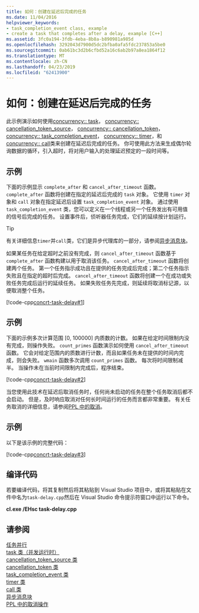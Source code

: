 ```yaml
---
title: 如何：创建在延迟后完成的任务
ms.date: 11/04/2016
helpviewer_keywords:
- task_completion_event class, example
- create a task that completes after a delay, example [C++]
ms.assetid: 3fc0a194-3fdb-4eba-8b8a-b890981a985d
ms.openlocfilehash: 3292043d7900d5dc2bfba0afa5fdc237853a5be0
ms.sourcegitcommit: 0ab61bc3d2b6cfbd52a16c6ab2b97a8ea1864f12
ms.translationtype: MT
ms.contentlocale: zh-CN
ms.lasthandoff: 04/23/2019
ms.locfileid: "62413900"
---
```

# <a name="how-to-create-a-task-that-completes-after-a-delay"></a>如何：创建在延迟后完成的任务

此示例演示如何使用[concurrency:: task](../../parallel/concrt/reference/task-class.md)， [concurrency:: cancellation_token_source](../../parallel/concrt/reference/cancellation-token-source-class.md)， [concurrency:: cancellation_token](../../parallel/concrt/reference/cancellation-token-class.md)， [concurrency:: task_completion_event](../../parallel/concrt/reference/task-completion-event-class.md)， [concurrency:: timer](../../parallel/concrt/reference/timer-class.md)，和[concurrency:: call](../../parallel/concrt/reference/call-class.md)类来创建在延迟后完成的任务。 你可使用此方法来生成偶尔轮询数据的循环，引入超时，将对用户输入的处理延迟预定的一段时间等。

## <a name="example"></a>示例

下面的示例显示 `complete_after` 和 `cancel_after_timeout` 函数。 `complete_after` 函数将创建在指定的延迟后完成的 `task` 对象。 它使用 `timer` 对象和 `call` 对象在指定延迟后设置 `task_completion_event` 对象。 通过使用 `task_completion_event` 类，您可以定义在一个线程或另一个任务发出有可用值的信号后完成的任务。 设置事件后，侦听器任务完成，它们的延续按计划运行。

> [!TIP]
>  有关详细信息`timer`并`call`类，它们是异步代理库的一部分，请参阅[异步消息块](../../parallel/concrt/asynchronous-message-blocks.md)。

如果某任务在给定超时之前没有完成，则 `cancel_after_timeout` 函数基于 `complete_after` 函数构建以用于取消该任务。 `cancel_after_timeout` 函数将创建两个任务。 第一个任务指示成功且在提供的任务完成后完成；第二个任务指示失败且在指定的超时后完成。 `cancel_after_timeout` 函数将创建一个在成功或失败任务完成后运行的延续任务。 如果失败任务先完成，则延续将取消标记源，以便取消整个任务。

[!code-cpp[concrt-task-delay#1](../../parallel/concrt/codesnippet/cpp/how-to-create-a-task-that-completes-after-a-delay_1.cpp)]

## <a name="example"></a>示例

下面的示例多次计算范围 [0, 100000] 内质数的计数。 如果在给定时间限制内没有完成，则操作失败。 `count_primes` 函数演示如何使用 `cancel_after_timeout` 函数。 它会对给定范围内的质数进行计数，而且如果任务未在提供的时间内完成，则会失败。 `wmain` 函数多次调用 `count_primes` 函数。 每次将时间限制减半。 当操作未在当前时间限制内完成后，程序结束。

[!code-cpp[concrt-task-delay#2](../../parallel/concrt/codesnippet/cpp/how-to-create-a-task-that-completes-after-a-delay_2.cpp)]

当您使用此技术在延迟后取消任务时，任何尚未启动的任务在整个任务取消后都不会启动。 但是，及时响应取消对任何长时间运行的任务而言都非常重要。 有关任务取消的详细信息，请参阅[PPL 中的取消](cancellation-in-the-ppl.md)。

## <a name="example"></a>示例

以下是该示例的完整代码：

[!code-cpp[concrt-task-delay#3](../../parallel/concrt/codesnippet/cpp/how-to-create-a-task-that-completes-after-a-delay_3.cpp)]

## <a name="compiling-the-code"></a>编译代码

若要编译代码，将其复制然后将其粘贴到 Visual Studio 项目中，或将其粘贴在文件中名为`task-delay.cpp`然后在 Visual Studio 命令提示符窗口中运行以下命令。

**cl.exe /EHsc task-delay.cpp**

## <a name="see-also"></a>请参阅

[任务并行](../../parallel/concrt/task-parallelism-concurrency-runtime.md)<br/>
[task 类（并发运行时）](../../parallel/concrt/reference/task-class.md)<br/>
[cancellation_token_source 类](../../parallel/concrt/reference/cancellation-token-source-class.md)<br/>
[cancellation_token 类](../../parallel/concrt/reference/cancellation-token-class.md)<br/>
[task_completion_event 类](../../parallel/concrt/reference/task-completion-event-class.md)<br/>
[timer 类](../../parallel/concrt/reference/timer-class.md)<br/>
[call 类](../../parallel/concrt/reference/call-class.md)<br/>
[异步消息块](../../parallel/concrt/asynchronous-message-blocks.md)<br/>
[PPL 中的取消操作](cancellation-in-the-ppl.md)
